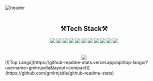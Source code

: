 

<!--
**gmlrnjsdla/gmlrnjsdla** is a ✨ _special_ ✨ repository because its `README.md` (this file) appears on your GitHub profile.

Here are some ideas to get you started:

- 🔭 I’m currently working on ...
- 🌱 I’m currently learning ...
- 👯 I’m looking to collaborate on ...
- 🤔 I’m looking for help with ...
- 💬 Ask me about ...
- 📫 How to reach me: ...
- 😄 Pronouns: ...
- ⚡ Fun fact: ...
-->
![header](https://capsule-render.vercel.app/api?type=waving&color=5CD1E5&height=300&section=header&text=Welcome&fontSize=90&desc=HEEKWON's%20Github%20profile&descAlign=65&fontColor=ffffff)
<br>
<br>
<h2 align="center" dir="auto">⚒️Tech Stack⚒️</h2>
<div align="center" dir="auto">
<img src="https://img.shields.io/badge/JAVA-1071D3?style=for-the-badge&logo=Joplin&logoColor=white">
<img src="https://img.shields.io/badge/Spring-41BF47?style=for-the-badge&logo=Spring&logoColor=white">
 <img src="https://img.shields.io/badge/SpringBoot-41BF47?style=for-the-badge&logo=SpringBoot&logoColor=white">
  <img src="https://img.shields.io/badge/JS-E34F26?style=for-the-badge&logo=JAVASCRIPT&logoColor=white">
  <img src="https://img.shields.io/badge/JPA-4479A1?style=for-the-badge&logo=Jameson&logoColor=white">
<img src="https://img.shields.io/badge/MySql-4479A1?style=for-the-badge&logo=MySql&logoColor=white">
<img src="https://img.shields.io/badge/OracleDB-F80000?style=for-the-badge&logo=Oracle&logoColor=white">
 <img src="https://img.shields.io/badge/Python-1071D3?style=for-the-badge&logo=Python&logoColor=white">
<img src="https://img.shields.io/badge/HTML5-E34F26?style=for-the-badge&logo=HTML5&logoColor=white">
<img src="https://img.shields.io/badge/CSS-E34F26?style=for-the-badge&logo=CSS3&logoColor=white">
<img src="https://img.shields.io/badge/JQUERY-E34F26?style=for-the-badge&logo=JQUERY&logoColor=white">
</div>
<br><br>

<div align="center">
<a href="[https://www.notion.so/Potfolio-852258bd139d48029160f58c1e11c0fc](https://universal-mailbox-e5f.notion.site/4cdf5696aebb43138eba11ece624f94c)" target="_blank"><img src="https://img.shields.io/badge/Notion-000000?style=for-the-badge&logo=Notion&logoColor=white"></a>
</div>
[![Top Langs](https://github-readme-stats.vercel.app/api/top-langs/?username=gmlrnjsdla&layout=compact)](https://github.com/gmlrnjsdla/github-readme-stats)

